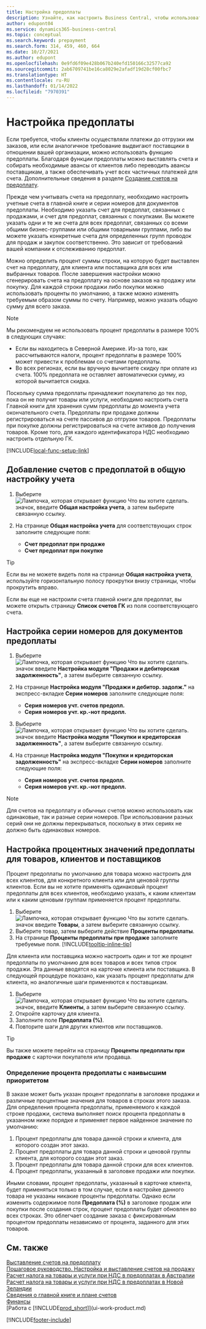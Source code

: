 ```yaml
---
title: Настройка предоплаты
description: Узнайте, как настроить Business Central, чтобы использовать предоплаты, чтобы выставлять счета и собирать необходимые авансы от клиентов и переводить авансы поставщикам.
author: edupont04
ms.service: dynamics365-business-central
ms.topic: conceptual
ms.search.keyword: prepayment
ms.search.form: 314, 459, 460, 664
ms.date: 10/27/2021
ms.author: edupont
ms.openlocfilehash: 0e9fd6f09e428b067b240efd150166c32577ca92
ms.sourcegitcommit: 2ab6709741be16ca8029e2afadf19d28cf00fbc7
ms.translationtype: HT
ms.contentlocale: ru-RU
ms.lasthandoff: 01/14/2022
ms.locfileid: "7970391"
---
```

# <a name="set-up-prepayments"></a>Настройка предоплаты

Если требуется, чтобы клиенты осуществляли платежи до отгрузки им заказов, или если аналогичное требование выдвигают поставщики в отношении вашей организации, можно использовать функцию предоплаты. Благодаря функции предоплаты можно выставлять счета и собирать необходимые авансы от клиентов либо переводить авансы поставщикам, а также обеспечивать учет всех частичных платежей для счета. Дополнительные сведения в разделе [Создание счетов на предоплату](finance-how-to-create-prepayment-invoices.md).

Прежде чем учитывать счета на предоплату, необходимо настроить учетные счета в главной книге и серии номеров для документов предоплаты. Необходимо указать счет для предоплат, связанных с продажами, и счет для предоплат, связанных с покупками. Вы можете указать одни и те же счета для всех предоплат, связанных со всеми общими бизнес-группами или общими товарными группами, либо вы можете указать конкретные счета для определенных групп проводок для продаж и закупок соответственно. Это зависит от требований вашей компании к отслеживанию предоплат.  

Можно определить процент суммы строки, на которую будет выставлен счет на предоплату, для клиента или поставщика для всех или выбранных товаров. После завершения настройки можно сгенерировать счета на предоплату на основе заказов на продажу или покупку. Для каждой строки продажи либо покупки можно использовать проценты по умолчанию, а также можно изменять требуемым образом суммы по счету. Например, можно указать общую сумму для всего заказа.  

> [!NOTE]
> Мы рекомендуем не использовать процент предоплаты в размере 100% в следующих случаях:
>
> * Если вы находитесь в Северной Америке. Из-за того, как рассчитываются налоги, процент предоплаты в размере 100% может привести к проблемам со счетами предоплаты.
> * Во всех регионах, если вы вручную вычитаете скидку при оплате из счета. 100% предоплата не оставляет автоматически сумму, из которой вычитается скидка. 

Поскольку сумма предоплаты принадлежит покупателю до тех пор, пока он не получит товары или услуги, необходимо настроить счета Главной книги для хранения сумм предоплаты до момента учета окончательного счета. Предоплаты при продаже должны регистрироваться на счете пассивов до отгрузки товаров. Предоплаты при покупке должны регистрироваться на счете активов до получения товаров. Кроме того, для каждого идентификатора НДС необходимо настроить отдельную ГК.  

[!INCLUDE[local-func-setup-link](includes/local-func-setup-link.md)]

## <a name="to-add-prepayment-accounts-to-the-general-posting-setup"></a>Добавление счетов с предоплатой в общую настройку учета  

1. Выберите ![Лампочка, которая открывает функцию Что вы хотите сделать.](media/ui-search/search_small.png "Что вы хотите сделать") значок, введите **Общая настройка учета**, а затем выберите связанную ссылку.
2. На странице **Общая настройка учета** для соответствующих строк заполните следующие поля:  

    * **Счет предоплат при продаже**  
    * **Счет предоплат при покупке**  

> [!TIP]
> Если вы не можете видеть поля на странице **Общая настройка учета**, используйте горизонтальную полосу прокрутки внизу страницы, чтобы прокрутить вправо.  

Если вы еще не настроили счета главной книги для предоплат, вы можете открыть страницу **Список счетов ГК** из поля соответствующего счета.  

## <a name="to-set-up-number-series-for-prepayment-documents"></a>Настройка серии номеров для документов предоплаты  

1. Выберите ![Лампочка, которая открывает функцию Что вы хотите сделать.](media/ui-search/search_small.png "Что вы хотите сделать") значок введите **Настройка модуля "Продажи и дебиторская задолженность"**, а затем выберите связанную ссылку.
2. На странице **Настройка модуля "Продажи и дебитор. задолж."** на экспресс-вкладке **Серии номеров** заполните следующие поля:  

   * **Серия номеров учт. счетов предопл.**
   * **Серия номеров учт. кр.-нот предопл.**

3. Выберите ![Лампочка, которая открывает функцию Что вы хотите сделать.](media/ui-search/search_small.png "Что вы хотите сделать") значок введите **Настройка модуля "Покупки и кредиторская задолженность"**, а затем выберите связанную ссылку.
4. На странице **Настройка модуля "Покупки и кредиторская задолженность"** на экспресс-вкладке **Серии номеров** заполните следующие поля:

    * **Серия номеров учт. счетов предопл.**
    * **Серия номеров учт. кр.-нот предопл.**

> [!NOTE]  
> Для счетов на предоплату и обычных счетов можно использовать как одинаковые, так и разные серии номеров. При использовании разных серий они не должны перекрываться, поскольку в этих сериях не должно быть одинаковых номеров.  

## <a name="to-set-up-prepayment-percentages-for-items-customers-and-vendors"></a>Настройка процентных значений предоплаты для товаров, клиентов и поставщиков

Процент предоплаты по умолчанию для товара можно настроить для всех клиентов, для конкретного клиента или для ценовой группы клиентов. Если вы не хотите применять одинаковый процент предоплаты для всех клиентов, необходимо указать, к каким клиентам или к каким ценовым группам применяется процент предоплаты.

1. Выберите ![Лампочка, которая открывает функцию Что вы хотите сделать.](media/ui-search/search_small.png "Что вы хотите сделать") значок введите **Товары**, а затем выберите связанную ссылку.
2. Выберите товар, затем выберите действие **Проценты предоплаты**.  
3. На странице **Проценты предоплаты при продаже** заполните требуемые поля. [!INCLUDE[tooltip-inline-tip](includes/tooltip-inline-tip_md.md)]

Для клиента или поставщика можно настроить один и тот же процент предоплаты по умолчанию для всех товаров и всех типов строк продажи. Эта данные вводятся на карточке клиента или поставщика. В следующей процедуре показано, как указать процент предоплаты для клиента, но аналогичные шаги применяются к поставщикам.  

1. Выберите ![Лампочка, которая открывает функцию Что вы хотите сделать.](media/ui-search/search_small.png "Что вы хотите сделать") значок, введите **Клиенты**, а затем выберите связанную ссылку.
2. Откройте карточку для клиента.
3. Заполните поле **Предоплата (%)**.
4. Повторите шаги для других клиентов или поставщиков.  

> [!TIP]
> Вы также можете перейти на страницу **Проценты предоплаты при продаже** с карточки покупателя или продавца.

### <a name="to-determine-which-prepayment-percentage-has-first-priority"></a>Определение процента предоплаты с наивысшим приоритетом  

В заказе может быть указан процент предоплаты в заголовке продажи и различные процентные значения для товаров в строках этого заказа. Для определения процента предоплаты, применяемого к каждой строке продажи, система выполняет поиск процента предоплаты в указанном ниже порядке и применяет первое найденное значение по умолчанию:  

1. Процент предоплаты для товара данной строки и клиента, для которого создан этот заказ.  
2. Процент предоплаты для товара данной строки и ценовой группы клиента, для которого создан этот заказ.  
3. Процент предоплаты для товара данной строки для всех клиентов.  
4. Процент предоплаты, указанный в заголовке продажи или покупки.  

Иными словами, процент предоплаты, указанный в карточке клиента, будет применяться только в том случае, если в настройке данного товара не указаны никакие проценты предоплаты. Однако если изменить содержимое поля **Предоплата (%)** в заголовке продаж или покупки после создания строк, процент предоплаты будет обновлен во всех строках. Это облегчает создание заказа с фиксированным процентом предоплаты независимо от процента, заданного для этих товаров.

## <a name="see-also"></a>См. также  

[Выставление счетов на предоплату](finance-invoice-prepayments.md)  
[Пошаговое руководство. Настройка и выставление счетов на продажу](walkthrough-setting-up-and-invoicing-sales-prepayments.md)  
[Расчет налога на товары и услуги при НДС в предоплатах в Австралии](LocalFunctionality/Australia/how-to-calculate-goods-and-services-tax-on-prepayments.md)  
[Расчет налога на товары и услуги при НДС в предоплатах в Новой Зеландии](LocalFunctionality/NewZealand/how-to-calculate-goods-and-services-tax-on-prepayments.md)  
[Сведения о главной книге и плане счетов](finance-general-ledger.md)  
[Финансы](finance.md)  
[Работа с [!INCLUDE[prod_short](includes/prod_short.md)]](ui-work-product.md)


[!INCLUDE[footer-include](includes/footer-banner.md)]